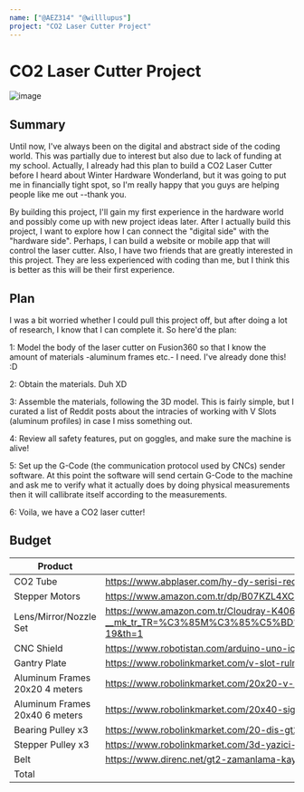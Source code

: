 ```yaml
---
name: ["@AEZ314" "@willlupus"]
project: "CO2 Laser Cutter Project"
---
```


# CO2 Laser Cutter Project
![image](https://user-images.githubusercontent.com/60713428/208343282-9c3a7b07-211c-4495-b779-816ec21fa3bc.png)

## Summary

Until now, I've always been on the digital and abstract side of the coding world. This was partially due to interest but also due to lack of funding at my school. Actually, I already had this plan to build a CO2 Laser Cutter before I heard about Winter Hardware Wonderland, but it was going to put me in financially tight spot, so I'm really happy that you guys are helping people like me out --thank you.

By building this project, I'll gain my first experience in the hardware world and possibly come up with new project ideas later. After I actually build this project, I want to explore how I can connect the "digital side" with the "hardware side". Perhaps, I can build a website or mobile app that will control the laser cutter. Also, I have two friends that are greatly interested in this project. They are less experienced with coding than me, but I think this is better as this will be their first experience.

## Plan

I was a bit worried whether I could pull this project off, but after doing a lot of research, I know that I can complete it. So here'd the plan:

1:
Model the body of the laser cutter on Fusion360 so that I know the amount of materials -aluminum frames etc.- I need. I've already done this! :D

2:
Obtain the materials. Duh XD

3:
Assemble the materials, following the 3D model. This is fairly simple, but I curated a list of Reddit posts about the intracies of working with V Slots (aluminum profiles) in case I miss something out.

4:
Review all safety features, put on goggles, and make sure the machine is alive!

5:
Set up the G-Code (the communication protocol used by CNCs) sender software. At this point the software will send certain G-Code to the machine and ask me to verify what it actually does by doing physical measurements then it will callibrate itself according to the measurements.

6:
Voila, we have a CO2 laser cutter!

## Budget

| Product         | Supplier/Link                         | Cost   |
| --------------- | ------------------------------------- | ------ |
| CO2 Tube | https://www.abplaser.com/hy-dy-serisi-reci-guc-kaynagi?search=t%C3%BCp&description=true | $130  |
| Stepper Motors | https://www.amazon.com.tr/dp/B07KZL4XCL/ref=asc_df_B07KZL4XCL1661961600000/?creative=380333&creativeASIN=B07KZL4XCL&linkCode=asn | $31.69 |
| Lens/Mirror/Nozzle Set | https://www.amazon.com.tr/Cloudray-K4060-Grav%C3%BCr-Kesici-Kafas%C4%B1/dp/B0B5D26BRX/ref=sr_1_19?__mk_tr_TR=%C3%85M%C3%85%C5%BD%C3%95%C3%91&crid=9XMA67OD6O0Q&keywords=co2%2Blazer%2Bayna%2Blens%2Bset&qid=1671421766&sprefix=co2%2Blazer%2Bayna%2Blens%2Bse%2Caps%2C168&sr=8-19&th=1 | $84.51  |
| CNC Shield | https://www.robotistan.com/arduino-uno-icin-cnc-shield-a4988-uyumlu | $2.68 |
| Gantry Plate | https://www.robolinkmarket.com/v-slot-rulmanli-araba-20x20-profil-uyumlu-mini-tekerli | $9.15 |
| Aluminum Frames 20x20 4 meters | https://www.robolinkmarket.com/20x20-v-slot-sigma-profil-kanal-6-1-metre | $29.75 |
| Aluminum Frames 20x40 6 meters | https://www.robolinkmarket.com/20x40-sigma-profil-kanal-6-500mm | $49.94 |
| Bearing Pulley x3 | https://www.robolinkmarket.com/20-dis-gt2-6mm-rulmanli-kasnak-3mm-saft-capi-siyah | $2.94 |
| Stepper Pulley x3 | https://www.robolinkmarket.com/3d-yazici-icin-20-dis-8mm-kasnak | $1.71 |
| Belt | https://www.direnc.net/gt2-zamanlama-kayisi-6mm-10-metre | $11.8 |
| Total           |                                       | $356.42 |


